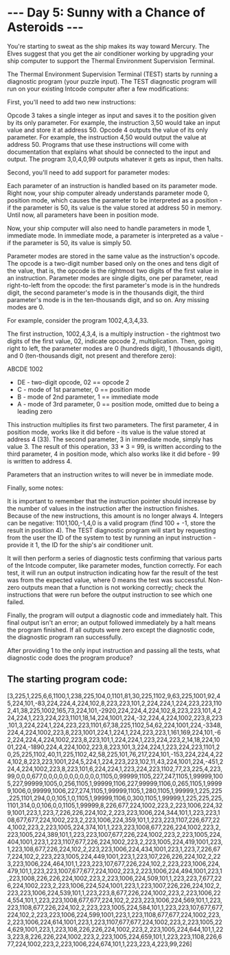 # --- Day 5: Sunny with a Chance of Asteroids ---

You're starting to sweat as the ship makes its way toward Mercury. The Elves suggest that you get the air conditioner working by upgrading your ship computer to support the Thermal Environment Supervision Terminal.

The Thermal Environment Supervision Terminal (TEST) starts by running a diagnostic program (your puzzle input). The TEST diagnostic program will run on your existing Intcode computer after a few modifications:

First, you'll need to add two new instructions:

Opcode 3 takes a single integer as input and saves it to the position given by its only parameter. For example, the instruction 3,50 would take an input value and store it at address 50.
Opcode 4 outputs the value of its only parameter. For example, the instruction 4,50 would output the value at address 50.
Programs that use these instructions will come with documentation that explains what should be connected to the input and output. The program 3,0,4,0,99 outputs whatever it gets as input, then halts.

Second, you'll need to add support for parameter modes:

Each parameter of an instruction is handled based on its parameter mode. Right now, your ship computer already understands parameter mode 0, position mode, which causes the parameter to be interpreted as a position - if the parameter is 50, its value is the value stored at address 50 in memory. Until now, all parameters have been in position mode.

Now, your ship computer will also need to handle parameters in mode 1, immediate mode. In immediate mode, a parameter is interpreted as a value - if the parameter is 50, its value is simply 50.

Parameter modes are stored in the same value as the instruction's opcode. The opcode is a two-digit number based only on the ones and tens digit of the value, that is, the opcode is the rightmost two digits of the first value in an instruction. Parameter modes are single digits, one per parameter, read right-to-left from the opcode: the first parameter's mode is in the hundreds digit, the second parameter's mode is in the thousands digit, the third parameter's mode is in the ten-thousands digit, and so on. Any missing modes are 0.

For example, consider the program 1002,4,3,4,33.

The first instruction, 1002,4,3,4, is a multiply instruction - the rightmost two digits of the first value, 02, indicate opcode 2, multiplication. Then, going right to left, the parameter modes are 0 (hundreds digit), 1 (thousands digit), and 0 (ten-thousands digit, not present and therefore zero):

ABCDE
1002

-   DE - two-digit opcode, 02 == opcode 2
-   C - mode of 1st parameter, 0 == position mode
-   B - mode of 2nd parameter, 1 == immediate mode
-   A - mode of 3rd parameter, 0 == position mode,
    omitted due to being a leading zero

This instruction multiplies its first two parameters. The first parameter, 4 in position mode, works like it did before - its value is the value stored at address 4 (33). The second parameter, 3 in immediate mode, simply has value 3. The result of this operation, 33 \* 3 = 99, is written according to the third parameter, 4 in position mode, which also works like it did before - 99 is written to address 4.

Parameters that an instruction writes to will never be in immediate mode.

Finally, some notes:

It is important to remember that the instruction pointer should increase by the number of values in the instruction after the instruction finishes. Because of the new instructions, this amount is no longer always 4.
Integers can be negative: 1101,100,-1,4,0 is a valid program (find 100 + -1, store the result in position 4).
The TEST diagnostic program will start by requesting from the user the ID of the system to test by running an input instruction - provide it 1, the ID for the ship's air conditioner unit.

It will then perform a series of diagnostic tests confirming that various parts of the Intcode computer, like parameter modes, function correctly. For each test, it will run an output instruction indicating how far the result of the test was from the expected value, where 0 means the test was successful. Non-zero outputs mean that a function is not working correctly; check the instructions that were run before the output instruction to see which one failed.

Finally, the program will output a diagnostic code and immediately halt. This final output isn't an error; an output followed immediately by a halt means the program finished. If all outputs were zero except the diagnostic code, the diagnostic program ran successfully.

After providing 1 to the only input instruction and passing all the tests, what diagnostic code does the program produce?

## The starting program code:

[3,225,1,225,6,6,1100,1,238,225,104,0,1101,81,30,225,1102,9,63,225,1001,92,45,224,101,-83,224,224,4,224,102,8,223,223,101,2,224,224,1,224,223,223,1102,41,38,225,1002,165,73,224,101,-2920,224,224,4,224,102,8,223,223,101,4,224,224,1,223,224,223,1101,18,14,224,1001,224,-32,224,4,224,1002,223,8,223,101,3,224,224,1,224,223,223,1101,67,38,225,1102,54,62,224,1001,224,-3348,224,4,224,1002,223,8,223,1001,224,1,224,1,224,223,223,1,161,169,224,101,-62,224,224,4,224,1002,223,8,223,101,1,224,224,1,223,224,223,2,14,18,224,1001,224,-1890,224,4,224,1002,223,8,223,101,3,224,224,1,223,224,223,1101,20,25,225,1102,40,11,225,1102,42,58,225,101,76,217,224,101,-153,224,224,4,224,102,8,223,223,1001,224,5,224,1,224,223,223,102,11,43,224,1001,224,-451,224,4,224,1002,223,8,223,101,6,224,224,1,223,224,223,1102,77,23,225,4,223,99,0,0,0,677,0,0,0,0,0,0,0,0,0,0,0,1105,0,99999,1105,227,247,1105,1,99999,1005,227,99999,1005,0,256,1105,1,99999,1106,227,99999,1106,0,265,1105,1,99999,1006,0,99999,1006,227,274,1105,1,99999,1105,1,280,1105,1,99999,1,225,225,225,1101,294,0,0,105,1,0,1105,1,99999,1106,0,300,1105,1,99999,1,225,225,225,1101,314,0,0,106,0,0,1105,1,99999,8,226,677,224,1002,223,2,223,1006,224,329,1001,223,1,223,7,226,226,224,102,2,223,223,1006,224,344,101,1,223,223,108,677,677,224,1002,223,2,223,1006,224,359,101,1,223,223,1107,226,677,224,1002,223,2,223,1005,224,374,101,1,223,223,1008,677,226,224,1002,223,2,223,1005,224,389,101,1,223,223,1007,677,226,224,1002,223,2,223,1005,224,404,1001,223,1,223,1107,677,226,224,1002,223,2,223,1005,224,419,1001,223,1,223,108,677,226,224,102,2,223,223,1006,224,434,1001,223,1,223,7,226,677,224,102,2,223,223,1005,224,449,1001,223,1,223,107,226,226,224,102,2,223,223,1006,224,464,101,1,223,223,107,677,226,224,102,2,223,223,1006,224,479,101,1,223,223,1007,677,677,224,1002,223,2,223,1006,224,494,1001,223,1,223,1008,226,226,224,1002,223,2,223,1006,224,509,101,1,223,223,7,677,226,224,1002,223,2,223,1006,224,524,1001,223,1,223,1007,226,226,224,102,2,223,223,1006,224,539,101,1,223,223,8,677,226,224,1002,223,2,223,1006,224,554,101,1,223,223,1008,677,677,224,102,2,223,223,1006,224,569,101,1,223,223,1108,677,226,224,102,2,223,223,1005,224,584,101,1,223,223,107,677,677,224,102,2,223,223,1006,224,599,1001,223,1,223,1108,677,677,224,1002,223,2,223,1006,224,614,1001,223,1,223,1107,677,677,224,1002,223,2,223,1005,224,629,1001,223,1,223,108,226,226,224,1002,223,2,223,1005,224,644,101,1,223,223,8,226,226,224,1002,223,2,223,1005,224,659,101,1,223,223,1108,226,677,224,1002,223,2,223,1006,224,674,101,1,223,223,4,223,99,226]
